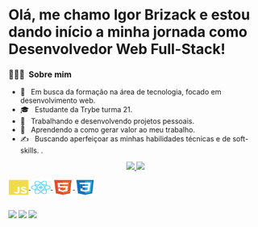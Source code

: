# Olá, me chamo Igor Brizack e estou dando início a minha jornada como Desenvolvedor Web Full-Stack!

<h3> 👨🏻‍💻 &nbsp;Sobre mim </h3>

- 🤔 &nbsp; Em busca da formação na área de tecnologia, focado em desenvolvimento web.
- 🎓 &nbsp; Estudante da Trybe turma 21.
- 💼 &nbsp; Trabalhando e desenvolvendo projetos pessoais.
- 🌱 &nbsp; Aprendendo a como gerar valor ao meu trabalho.
- ✍️ &nbsp; Buscando aperfeiçoar as minhas habilidades técnicas e de soft-skills. .

<div align="center">
  <a href="https://github.com/igorbrizack">
  <img height="150em" src="https://github-readme-stats.vercel.app/api?username=IgorBrizack&show_icons=true&theme=dark&include_all_commits=true&count_private=true"/>
  <img height="150em" src="https://github-readme-stats.vercel.app/api/top-langs/?username=IgorBrizack&layout=compact&langs_count=7&theme=dark"/>
</div>
<div style="display: inline_block"><br>
  <img align="center" alt="Igor" height="30" width="40" src="https://raw.githubusercontent.com/devicons/devicon/master/icons/javascript/javascript-plain.svg">
  <img align="center" alt="Igor-React" height="30" width="40" src="https://raw.githubusercontent.com/devicons/devicon/master/icons/react/react-original.svg">
  <img align="center" alt="Igor-HTML" height="30" width="40" src="https://raw.githubusercontent.com/devicons/devicon/master/icons/html5/html5-original.svg">
  <img align="center" alt="Igor-CSS" height="30" width="40" src="https://raw.githubusercontent.com/devicons/devicon/master/icons/css3/css3-original.svg">
  <link rel="stylesheet" alt="Igor-Redux" href="https://cdn.jsdelivr.net/gh/devicons/devicon@v2.15.1/devicon.min.css">
</div>
  
  ##
 
<div> 
  <a href="https://www.instagram.com/igorbrizack/?hl=pt" target="_blank"><img src="https://img.shields.io/badge/-Instagram-%23E4405F?style=for-the-badge&logo=instagram&logoColor=white" target="_blank"></a>
  <a href = "mailto:igor_brizack@hotmail.com.com"><img src="https://img.shields.io/badge/-Gmail-%23333?style=for-the-badge&logo=gmail&logoColor=white" target="_blank"></a>
  <a href="https://www.linkedin.com/in/igor-brizack-a627b1129/" target="_blank"><img src="https://img.shields.io/badge/-LinkedIn-%230077B5?style=for-the-badge&logo=linkedin&logoColor=white" target="_blank"></a>  
</div>
